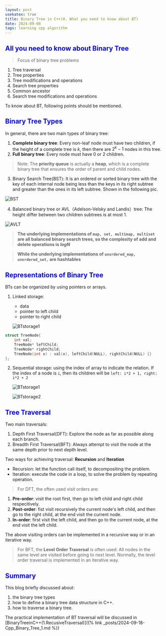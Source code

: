 ```yaml
---
layout: post
usekatex: true
title: Binary Tree in C++(0. What you need to know about BT)
date: 2024-09-08
tags: learning cpp algorithm
---
```


<!--# <span style="color: blue;"></span>-->
## <span style="color: blue;">All you need to know about Binary Tree</span>
> Focus of binary tree problems

1. Tree traversal
2. Tree properties
3. Tree modifications and operations
4. Search tree properties
5. Common ancestor
6. Search tree modifications and operations

To know about BT, following points should be mentioned.
<!--more-->
## <span style="color: blue;">Binary Tree Types</span>

In general, there are two main types of binary tree:
1. **Complete binary tree**: Every non-leaf node must have two children, if the height of a complete tree is $k$, then there are $2^k - 1$ nodes in this tree.
2. **Full binary tree**: Every node must have 0 or 2 children.

> Note: The **priority queue** is actually a **heap**, which is a complete binary tree that ensures the order of parent and child nodes.

3. Binary Search Tree(BST): It is an ordered or sorted binary tree with the key of each internal node being less than the keys in its right subtree and greater than the ones in its left subtree. Shown in the following pic.

![BST]({{site.baseurl}}/assets/img/Binary_search_tree.png)

4. Balanced binary tree or AVL（Adelson-Velsky and Landis）tree: The height differ between two children subtrees is at most 1.

![AVLT]({{site.baseurl}}/assets/img/AVL.png)

> **The underlying implementations of ```map, set, multimap, multiset``` are all balanced binary search trees, so the complexity of add and delete operations is $logN$**

> **While the underlying implementations of ```unordered_map, unordered_set,``` are hashtables**

## <span style="color: blue;">Representations of Binary Tree</span>

BTs can be organized by using pointers or arrays.

1. Linked storage:
   - data
   - pointer to left child
   - pointer to right child 

    ![BTstorage1]({{site.baseurl}}/assets/img/btlinkstorage.png)

```cpp
struct TreeNode{
    int val;
    TreeNode* leftChild;
    TreeNode* rightChild;
    TreeNode(int x) : val(x), leftChild(NULL), rightChild(NULL) {}
};
```

2. Sequential storage: using the index of array to indicate the relation. If the index of a node is ```i```, then its children will be ```left: i*2 + 1, right: i*2 + 2```

    ![BTstorage1]({{site.baseurl}}/assets/img/btstorage1.png)

    ![BTstorage2]({{site.baseurl}}/assets/img/btstorage2.png)

## <span style="color: blue;">Tree Traversal</span>

Two main traversals:
1.  Depth First Traversal(DFT): Explore the node as far as possible along each branch.
2.  Breadth First Traversal(BFT): Always attempt to visit the node at the same depth prior to next depth level.

Two ways for achieving traversal: **Recursion** and **Iteration**
- Recursion: let the function call itself, to decompositing the problem.
- Iteration: execute the code in a loop, to solve the problem by repeating operation.

> For DFT, the often used visit orders are:

1. **Pre-order**: visit the root first, then go to left child and right child respecitively.
2. **Post-order**: fist visit recursively the current node's left child, and then go to the right child, at the end visit the current node.
3. **In-order**: first visit the left child, and then go to the current node, at the end visit the left child.

The above visiting orders can be implemented in a recursive way or in an iterative way.

> For BFT, the **Level Order Traversal** is often used: All nodes in the same level are visited before going to next level. Normally, the level order traversal is implemented in an iterative way.

## <span style="color: blue;">Summary</span>

This blog briefly discussed about:

1. the binary tree types
2. how to define a binary tree data structure in C++.
3. how to traverse a binary tree.

The practical implementation of BT traversal will be discussed in 
[BinaryTreeinC++(1.RecusiveTraversal)]({% link _posts/2024-09-18-Cpp_Binary_Tree_1.md %})